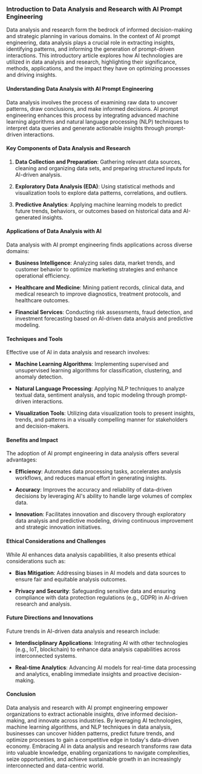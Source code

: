 ### Introduction to Data Analysis and Research with AI Prompt Engineering

Data analysis and research form the bedrock of informed decision-making and strategic planning in various domains. In the context of AI prompt engineering, data analysis plays a crucial role in extracting insights, identifying patterns, and informing the generation of prompt-driven interactions. This introductory article explores how AI technologies are utilized in data analysis and research, highlighting their significance, methods, applications, and the impact they have on optimizing processes and driving insights.

#### Understanding Data Analysis with AI Prompt Engineering

Data analysis involves the process of examining raw data to uncover patterns, draw conclusions, and make informed decisions. AI prompt engineering enhances this process by integrating advanced machine learning algorithms and natural language processing (NLP) techniques to interpret data queries and generate actionable insights through prompt-driven interactions.

#### Key Components of Data Analysis and Research

1. **Data Collection and Preparation**: Gathering relevant data sources, cleaning and organizing data sets, and preparing structured inputs for AI-driven analysis.
   
2. **Exploratory Data Analysis (EDA)**: Using statistical methods and visualization tools to explore data patterns, correlations, and outliers.
   
3. **Predictive Analytics**: Applying machine learning models to predict future trends, behaviors, or outcomes based on historical data and AI-generated insights.

#### Applications of Data Analysis with AI

Data analysis with AI prompt engineering finds applications across diverse domains:

- **Business Intelligence**: Analyzing sales data, market trends, and customer behavior to optimize marketing strategies and enhance operational efficiency.
  
- **Healthcare and Medicine**: Mining patient records, clinical data, and medical research to improve diagnostics, treatment protocols, and healthcare outcomes.
  
- **Financial Services**: Conducting risk assessments, fraud detection, and investment forecasting based on AI-driven data analysis and predictive modeling.

#### Techniques and Tools

Effective use of AI in data analysis and research involves:

- **Machine Learning Algorithms**: Implementing supervised and unsupervised learning algorithms for classification, clustering, and anomaly detection.
  
- **Natural Language Processing**: Applying NLP techniques to analyze textual data, sentiment analysis, and topic modeling through prompt-driven interactions.
  
- **Visualization Tools**: Utilizing data visualization tools to present insights, trends, and patterns in a visually compelling manner for stakeholders and decision-makers.

#### Benefits and Impact

The adoption of AI prompt engineering in data analysis offers several advantages:

- **Efficiency**: Automates data processing tasks, accelerates analysis workflows, and reduces manual effort in generating insights.
  
- **Accuracy**: Improves the accuracy and reliability of data-driven decisions by leveraging AI's ability to handle large volumes of complex data.
  
- **Innovation**: Facilitates innovation and discovery through exploratory data analysis and predictive modeling, driving continuous improvement and strategic innovation initiatives.

#### Ethical Considerations and Challenges

While AI enhances data analysis capabilities, it also presents ethical considerations such as:

- **Bias Mitigation**: Addressing biases in AI models and data sources to ensure fair and equitable analysis outcomes.
  
- **Privacy and Security**: Safeguarding sensitive data and ensuring compliance with data protection regulations (e.g., GDPR) in AI-driven research and analysis.

#### Future Directions and Innovations

Future trends in AI-driven data analysis and research include:

- **Interdisciplinary Applications**: Integrating AI with other technologies (e.g., IoT, blockchain) to enhance data analysis capabilities across interconnected systems.
  
- **Real-time Analytics**: Advancing AI models for real-time data processing and analytics, enabling immediate insights and proactive decision-making.

#### Conclusion

Data analysis and research with AI prompt engineering empower organizations to extract actionable insights, drive informed decision-making, and innovate across industries. By leveraging AI technologies, machine learning algorithms, and NLP techniques in data analysis, businesses can uncover hidden patterns, predict future trends, and optimize processes to gain a competitive edge in today's data-driven economy. Embracing AI in data analysis and research transforms raw data into valuable knowledge, enabling organizations to navigate complexities, seize opportunities, and achieve sustainable growth in an increasingly interconnected and data-centric world.